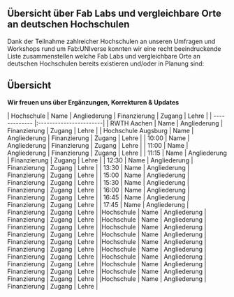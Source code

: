 ## Übersicht über Fab Labs und vergleichbare Orte an deutschen Hochschulen
Dank der Teilnahme zahlreicher Hochschulen an unseren Umfragen und Workshops rund um Fab:UNIverse konnten wir eine recht beeindruckende Liste zusammenstellen welche Fab Labs und vergleichbare Orte an deutschen Hochschulen bereits existieren und/oder in Planung sind:


## Übersicht

**Wir freuen uns über Ergänzungen, Korrekturen & Updates**


| Hochschule        | Name          | Angliederung | Finanzierung | Zugang | Lehre  |
| ------------- |:-----------------------| 
| RWTH Aachen   | Name          | Angliederung | Finanzierung | Zugang | Lehre  |
| Hochschule Augsburg | Name          | Angliederung | Finanzierung | Zugang | Lehre  |
| 10:00         | Name          | Angliederung | Finanzierung | Zugang | Lehre  |
| 11:00         | Name          | Angliederung | Finanzierung | Zugang | Lehre  |
| 11:15         | Name          | Angliederung | Finanzierung | Zugang | Lehre  |
| 12:30         | Name          | Angliederung | Finanzierung | Zugang | Lehre  |
| 13:30         | Name          | Angliederung | Finanzierung | Zugang | Lehre  |
| 15:00         | Name          | Angliederung | Finanzierung | Zugang | Lehre  |
| 15:30         | Name          | Angliederung | Finanzierung | Zugang | Lehre  |
| 16:00         | Name          | Angliederung | Finanzierung | Zugang | Lehre  |
| 16:45         | Name          | Angliederung | Finanzierung | Zugang | Lehre  |
| 17:45         | Name          | Angliederung | Finanzierung | Zugang | Lehre  |
|Hochschule        | Name          | Angliederung | Finanzierung | Zugang | Lehre  |
|Hochschule        | Name          | Angliederung | Finanzierung | Zugang | Lehre  |
|Hochschule        | Name          | Angliederung | Finanzierung | Zugang | Lehre  |
|Hochschule        | Name          | Angliederung | Finanzierung | Zugang | Lehre  |
|Hochschule        | Name          | Angliederung | Finanzierung | Zugang | Lehre  |
|Hochschule        | Name          | Angliederung | Finanzierung | Zugang | Lehre  |
|Hochschule        | Name          | Angliederung | Finanzierung | Zugang | Lehre  |
|Hochschule        | Name          | Angliederung | Finanzierung | Zugang | Lehre  |
|Hochschule        | Name          | Angliederung | Finanzierung | Zugang | Lehre  |
|Hochschule        | Name          | Angliederung | Finanzierung | Zugang | Lehre  |


